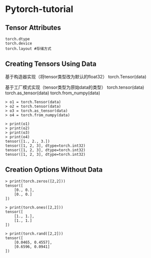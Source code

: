 # Pytorch-tutorial
## Tensor Attributes
```
torch.dtype
torch.device
torch.layout #存储方式
```
## Creating Tensors Using Data

基于构造器实现（将tensor类型改为默认的float32） 
torch.Tensor(data) 

基于工厂模式实现（tensor类型为原始data的类型）
torch.tensor(data)
torch.as_tensor(data)
torch.from_numpy(data)
```
> o1 = torch.Tensor(data)
> o2 = torch.tensor(data)
> o3 = torch.as_tensor(data)
> o4 = torch.from_numpy(data)

> print(o1)
> print(o2)
> print(o3)
> print(o4)
tensor([1., 2., 3.])
tensor([1, 2, 3], dtype=torch.int32)
tensor([1, 2, 3], dtype=torch.int32)
tensor([1, 2, 3], dtype=torch.int32)
```


## Creation Options Without Data
```
> print(torch.zeros([2,2]))
tensor([
    [0., 0.],
    [0., 0.]
])

> print(torch.ones([2,2]))
tensor([
    [1., 1.],
    [1., 1.]
])

> print(torch.rand([2,2]))
tensor([
    [0.0465, 0.4557],
    [0.6596, 0.0941]
])
```
